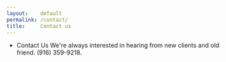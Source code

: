 ```yaml
---
layout:    default
permalink: /contact/
title:     Contact us
---
```


* Contact Us
We're always interested in hearing from new clients and old friend.  (916) 359-9218.

